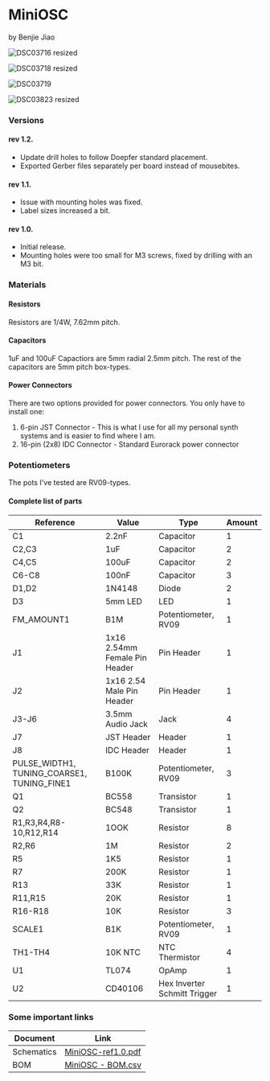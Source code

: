 # MiniOSC
by Benjie Jiao


![DSC03716 resized](https://user-images.githubusercontent.com/5189714/144732322-b44c964f-1781-4c37-bf1b-4cb2dd1748f6.jpg)

![DSC03718 resized](https://user-images.githubusercontent.com/5189714/144732326-1a90a385-4de7-4f78-8c21-f58177a4f3d0.jpg)

![DSC03719](https://user-images.githubusercontent.com/5189714/144732331-a0d2ff27-af7c-4ac7-9ead-3b4acfe72de3.jpg)

![DSC03823 resized](https://user-images.githubusercontent.com/5189714/144732334-2ea9b254-dfcb-4250-980c-ec5ecda9a863.jpg)

### Versions
#### rev 1.2.
- Update drill holes to follow Doepfer standard placement.
- Exported Gerber files separately per board instead of mousebites.

#### rev 1.1.
- Issue with mounting holes was fixed. 
- Label sizes increased a bit.

#### rev 1.0.
- Initial release.
- Mounting holes were too small for M3 screws, fixed by drilling with an M3 bit.

### Materials

#### Resistors
Resistors are 1/4W, 7.62mm pitch.

#### Capacitors
1uF and 100uF Capactiors are 5mm radial 2.5mm pitch. The rest of the capacitors are 5mm pitch box-types.

#### Power Connectors
There are two options provided for power connectors. You only have to install one:
1. 6-pin JST Connector - This is what I use for all my personal synth systems and is easier to find where I am.
2. 16-pin (2x8) IDC Connector - Standard Eurorack power connector

### Potentiometers
The pots I've tested are RV09-types.

#### Complete list of parts
| Reference | Value | Type | Amount |
| - | - | - | - |
| C1 | 2.2nF | Capacitor | 1 |
| C2,C3 | 1uF | Capacitor | 2 |
| C4,C5 | 100uF | Capacitor | 2 |
| C6-C8 | 100nF | Capacitor | 3 |
| D1,D2 | 1N4148 | Diode | 2 |
| D3 | 5mm LED | LED | 1 |
| FM_AMOUNT1 | B1M | Potentiometer, RV09 | 1 |
| J1 | 1x16 2.54mm Female Pin Header | Pin Header| 1 |
| J2 | 1x16 2.54 Male Pin Header | Pin Header | 1 |
| J3-J6 | 3.5mm Audio Jack | Jack | 4 |
| J7 | JST Header | Header | 1 |
| J8 | IDC Header | Header | 1 |
| PULSE_WIDTH1, TUNING_COARSE1, TUNING_FINE1 | B100K | Potentiometer, RV09 | 3 |
| Q1 | BC558 | Transistor | 1 |
| Q2 | BC548 | Transistor | 1 |
| R1,R3,R4,R8-10,R12,R14 | 1OOK | Resistor | 8 |
| R2,R6 | 1M | Resistor | 2 |
| R5 | 1K5 | Resistor | 1 |
| R7 | 200K | Resistor | 1 |
| R13 | 33K | Resistor | 1 |
| R11,R15 | 20K | Resistor | 1 |
| R16-R18 | 10K | Resistor | 3 |
| SCALE1 | B1K | Potentiometer, RV09 | 1 |
| TH1-TH4 | 10K NTC | NTC Thermistor | 4 |
| U1 | TL074 | OpAmp | 1 |
| U2 | CD40106 | Hex Inverter Schmitt Trigger | 1 |


### Some important links
| Document | Link |
| -  | -  |
| Schematics | [MiniOSC-ref1.0.pdf](https://github.com/benjiaomodular/MiniOSC/raw/master/PDF/MiniOSC-rev1.0.pdf) |
| BOM | [MiniOSC - BOM.csv](https://raw.githubusercontent.com/benjiaomodular/MiniOSC/master/Fabrication/MiniOSC-rev1.1/MiniOSC%20-%20BOM.csv) |
